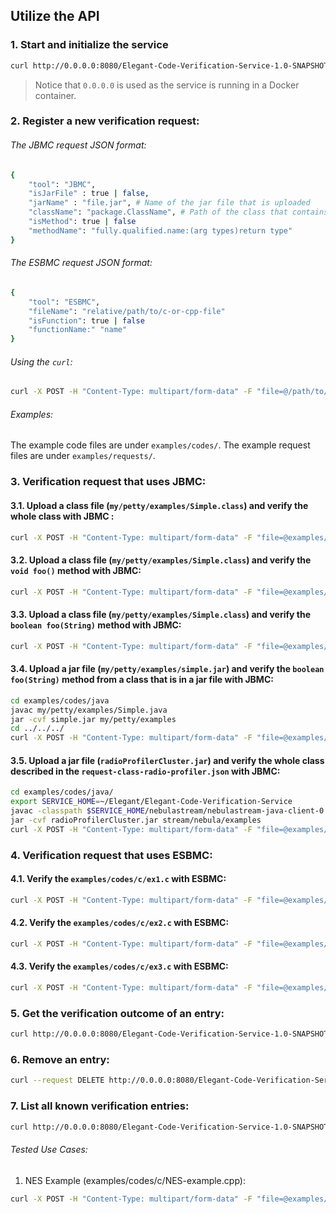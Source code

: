 ## Utilize the API

### 1. Start and initialize the service

```bash
curl http://0.0.0.0:8080/Elegant-Code-Verification-Service-1.0-SNAPSHOT/api/verification
```
 
> Notice that `0.0.0.0` is used as the service is running in a Docker container.

### 2. Register a new  verification request:

###### The JBMC request JSON format:
```bash
{
	"tool": "JBMC",
	"isJarFile" : true | false,
	"jarName" : "file.jar", # Name of the jar file that is uploaded
	"className": "package.ClassName", # Path of the class that contains the main
	"isMethod": true | false
	"methodName": "fully.qualified.name:(arg types)return type"
}
```

###### The ESBMC request JSON format:
```bash
{
	"tool": "ESBMC",
	"fileName": "relative/path/to/c-or-cpp-file"
	"isFunction": true | false
	"functionName:" "name"
}
```

###### Using the `curl`:

```bash
curl -X POST -H "Content-Type: multipart/form-data" -F "file=@/path/to/code/file" -F "request=@/path/to/request/json/file" http://localhost:8080/Elegant-Code-Verification-Service-1.0-SNAPSHOT/api/verification/newEntry
```

###### Examples:

The example code files are under `examples/codes/`.
The example request files are under `examples/requests/`.

### 3. Verification request that uses JBMC:
	
#### 3.1. Upload a class file (`my/petty/examples/Simple.class`) and verify the whole class with JBMC :
	
```bash
curl -X POST -H "Content-Type: multipart/form-data" -F "file=@examples/codes/java/my/petty/examples/Simple.class" -F "request=@examples/requests/jbmc/request-class.json" http://localhost:8080/Elegant-Code-Verification-Service-1.0-SNAPSHOT/api/verification/newEntry
```
	
#### 3.2. Upload a class file (`my/petty/examples/Simple.class`) and verify the `void foo()` method with JBMC:
	
```bash
curl -X POST -H "Content-Type: multipart/form-data" -F "file=@examples/codes/java/my/petty/examples/Simple.class" -F "request=@examples/requests/jbmc/request-method-1.json"  http://localhost:8080/Elegant-Code-Verification-Service-1.0-SNAPSHOT/api/verification/newEntry
```
	
#### 3.3. Upload a class file (`my/petty/examples/Simple.class`) and verify the `boolean foo(String)` method with JBMC:
	
```bash
curl -X POST -H "Content-Type: multipart/form-data" -F "file=@examples/codes/java/my/petty/examples/Simple.class" -F "request=@examples/requests/jbmc/request-method-2.json" http://localhost:8080/Elegant-Code-Verification-Service-1.0-SNAPSHOT/api/verification/newEntry
```

#### 3.4. Upload a jar file (`my/petty/examples/simple.jar`) and verify the `boolean foo(String)` method from a class that is in a jar file with JBMC:

```bash
cd examples/codes/java
javac my/petty/examples/Simple.java
jar -cvf simple.jar my/petty/examples
cd ../../../
curl -X POST -H "Content-Type: multipart/form-data" -F "file=@examples/codes/java/simple.jar" -F "request=@examples/requests/jbmc/request-method-3.json" http://localhost:8080/Elegant-Code-Verification-Service-1.0-SNAPSHOT/api/verification/newEntry
```

#### 3.5. Upload a jar file (`radioProfilerCluster.jar`) and verify the whole class described in the `request-class-radio-profiler.json` with JBMC:

```bash
cd examples/codes/java/
export SERVICE_HOME=~/Elegant/Elegant-Code-Verification-Service
javac -classpath $SERVICE_HOME/nebulastream/nebulastream-java-client-0.0.83.jar stream/nebula/examples/radioProfilerCluster.java 
jar -cvf radioProfilerCluster.jar stream/nebula/examples
curl -X POST -H "Content-Type: multipart/form-data" -F "file=@examples/codes/java/radioProfilerCluster.jar" -F "request=@examples/requests/jbmc/request-class-radio-profiler-cluster.json" http://localhost:8080/Elegant-Code-Verification-Service-1.0-SNAPSHOT/api/verification/newEntry
```

### 4. Verification request that uses ESBMC:

#### 4.1. Verify the `examples/codes/c/ex1.c` with ESBMC:
	
```bash
curl -X POST -H "Content-Type: multipart/form-data" -F "file=@examples/codes/c/ex1.c" -F "request=@examples/requests/esbmc/request-1.json" http://localhost:8080/Elegant-Code-Verification-Service-1.0-SNAPSHOT/api/verification/newEntry
```

#### 4.2. Verify the `examples/codes/c/ex2.c` with ESBMC:
	
```bash
curl -X POST -H "Content-Type: multipart/form-data" -F "file=@examples/codes/c/ex2.c" -F "request=@examples/requests/esbmc/request-2.json" http://localhost:8080/Elegant-Code-Verification-Service-1.0-SNAPSHOT/api/verification/newEntry
```

#### 4.3. Verify the `examples/codes/c/ex3.c` with ESBMC:
	
```bash
curl -X POST -H "Content-Type: multipart/form-data" -F "file=@examples/codes/c/ex3.c" -F "request=@examples/requests/esbmc/request-3.json" http://localhost:8080/Elegant-Code-Verification-Service-1.0-SNAPSHOT/api/verification/newEntry
```

### 5. Get the verification outcome of an entry:

```bash
curl http://0.0.0.0:8080/Elegant-Code-Verification-Service-1.0-SNAPSHOT/api/verification/getEntry?entryId=<ID>
```

### 6. Remove an entry:

```bash
curl --request DELETE http://0.0.0.0:8080/Elegant-Code-Verification-Service-1.0-SNAPSHOT/api/verification/removeEntry?entryId=<ID>
```

### 7. List all known verification entries:

```bash
curl http://0.0.0.0:8080/Elegant-Code-Verification-Service-1.0-SNAPSHOT/api/verification/getEntries
```

###### Tested Use Cases:

1. NES Example (examples/codes/c/NES-example.cpp):

```bash
curl -X POST -H "Content-Type: multipart/form-data" -F "file=@examples/codes/c/NES-example.cpp" -F "request=@examples/requests/esbmc/NES-request.json" http://localhost:8080/Elegant-Code-Verification-Service-1.0-SNAPSHOT/api/verification/newEntry
```
